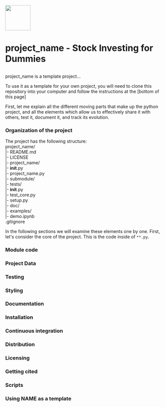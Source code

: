 <img src="https://github.com/khyatiparekh/Data515_FinalProject/blob/master/logo.png" width="80">

# project_name - Stock Investing for Dummies
## 

project_name is a template project...

To use it as a template for your own project, you will need to clone this
repository into your computer and follow the instructions at the [bottom of this page]

First, let me explain all the different moving parts that make up the
python project, and all the elements which allow us to effectively
share it with others, test it, document it, and track its evolution.

### Organization of the  project

The project has the following structure:  
    project_name/  
      |- README.md  
      |- LICENSE  
      |- project_name/  
         |- __init__.py  
         |- project_name.py  
         |- submodule/  
         |- tests/  
            |- __init__.py  
            |- test_core.py  
         |- setup.py   
       |- doc/  
       |- examples/  
            |- demo.ipynb  
       .gitignore  
       
In the following sections we will examine these elements one by one. First,
let's consider the core of the project. This is the code inside of
`**.py`. 

### Module code
### Project Data
### Testing
### Styling
### Documentation
### Installation
### Continuous integration
### Distribution
### Licensing
### Getting cited
### Scripts
### Using NAME as a template
